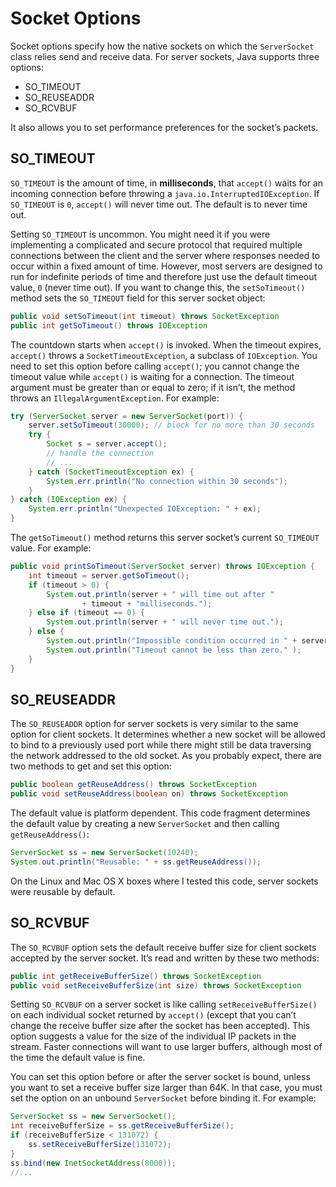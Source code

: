 # Socket Options

Socket options specify how the native sockets on which the `ServerSocket` class relies send and receive data. For server sockets, Java supports three options:

- SO_TIMEOUT
- SO_REUSEADDR
- SO_RCVBUF

It also allows you to set performance preferences for the socket’s packets.

## SO_TIMEOUT

`SO_TIMEOUT` is the amount of time, in **milliseconds**, that `accept()` waits for an incoming connection before throwing a `java.io.InterruptedIOException`. If `SO_TIMEOUT` is `0`, `accept()` will never time out. The default is to never time out.

Setting `SO_TIMEOUT` is uncommon. You might need it if you were implementing a complicated and secure protocol that required multiple connections between the client and the server where responses needed to occur within a fixed amount of time. However, most servers are designed to run for indefinite periods of time and therefore just use the default timeout value, `0` (never time out). If you want to change this, the `setSoTimeout()` method sets the `SO_TIMEOUT` field for this server socket object:

```java
public void setSoTimeout(int timeout) throws SocketException
public int getSoTimeout() throws IOException
```

The countdown starts when `accept()` is invoked. When the timeout expires, `accept()` throws a `SocketTimeoutException`, a subclass of `IOException`. You need to set this option before calling `accept()`; you cannot change the timeout value while `accept()` is waiting for a connection. The timeout argument must be greater than or equal to zero; if it isn’t, the method throws an `IllegalArgumentException`. For example:

```java
try (ServerSocket server = new ServerSocket(port)) {
    server.setSoTimeout(30000); // block for no more than 30 seconds
    try {
        Socket s = server.accept();
        // handle the connection
        // ...
    } catch (SocketTimeoutException ex) {
        System.err.println("No connection within 30 seconds");
    }
} catch (IOException ex) {
    System.err.println("Unexpected IOException: " + ex);
}
```

The `getSoTimeout()` method returns this server socket’s current `SO_TIMEOUT` value. For example:

```java
public void printSoTimeout(ServerSocket server) throws IOException {
    int timeout = server.getSoTimeout();
    if (timeout > 0) {
        System.out.println(server + " will time out after "
                + timeout + "milliseconds.");
    } else if (timeout == 0) {
        System.out.println(server + " will never time out.");
    } else {
        System.out.println("Impossible condition occurred in " + server);
        System.out.println("Timeout cannot be less than zero." );
    }
}
```

## SO_REUSEADDR

The `SO_REUSEADDR` option for server sockets is very similar to the same option for client sockets. It determines whether a new socket will be allowed to bind to a previously used port while there might still be data traversing the network addressed to the old socket. As you probably expect, there are two methods to get and set this option:

```java
public boolean getReuseAddress() throws SocketException
public void setReuseAddress(boolean on) throws SocketException
```

The default value is platform dependent. This code fragment determines the default value by creating a new `ServerSocket` and then calling `getReuseAddress()`:

```java
ServerSocket ss = new ServerSocket(10240);
System.out.println("Reusable: " + ss.getReuseAddress());
```

On the Linux and Mac OS X boxes where I tested this code, server sockets were reusable by default.

## SO_RCVBUF

The `SO_RCVBUF` option sets the default receive buffer size for client sockets accepted by the server socket. It’s read and written by these two methods:

```java
public int getReceiveBufferSize() throws SocketException
public void setReceiveBufferSize(int size) throws SocketException
```

Setting `SO_RCVBUF` on a server socket is like calling `setReceiveBufferSize()` on each individual socket returned by `accept()` (except that you can’t change the receive buffer size after the socket has been accepted). This option suggests a value for the size of the individual IP packets in the stream. Faster connections will want to use larger buffers, although most of the time the default value is fine.

You can set this option before or after the server socket is bound, unless you want to set a receive buffer size larger than 64K. In that case, you must set the option on an unbound `ServerSocket` before binding it. For example:

```java
ServerSocket ss = new ServerSocket();
int receiveBufferSize = ss.getReceiveBufferSize();
if (receiveBufferSize < 131072) {
    ss.setReceiveBufferSize(131072);
}
ss.bind(new InetSocketAddress(8000));
//...
```
